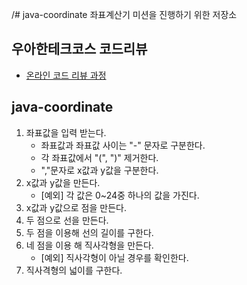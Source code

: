 /# java-coordinate
좌표계산기 미션을 진행하기 위한 저장소

## 우아한테크코스 코드리뷰
* [온라인 코드 리뷰 과정](https://github.com/woowacourse/woowacourse-docs/blob/master/maincourse/README.md)

## java-coordinate
1. 좌표값을 입력 받는다.
    * 좌표값과 좌표값 사이는 "-" 문자로 구분한다.
    * 각 좌표값에서 "(", ")" 제거한다.
    * ","문자로 x값과 y값을 구분한다.
2. x값과 y값을 만든다.
    * [예외] 각 값은 0~24중 하나의 값을 가진다.
3. x값과 y값으로 점을 만든다.
4. 두 점으로 선을 만든다.
5. 두 점을 이용해 선의 길이를 구한다.
6. 네 점을 이용 해 직사각형을 만든다.
    * [예외] 직사각형이 아닐 경우를 확인한다. 
7. 직사격형의 넓이를 구한다.